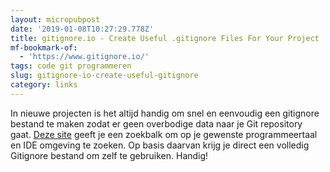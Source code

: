 ```yaml
---
layout: micropubpost
date: '2019-01-08T10:27:29.778Z'
title: gitignore.io - Create Useful .gitignore Files For Your Project
mf-bookmark-of:
  - 'https://www.gitignore.io/'
tags: code git programmeren
slug: gitignore-io-create-useful-gitignore
category: links
---
```

In nieuwe projecten is het altijd handig om snel en eenvoudig een gitignore bestand te maken zodat er geen overbodige data naar je Git repository gaat. [Deze site](https://gitignore.io) geeft je een zoekbalk om op je gewenste programmeertaal en IDE omgeving te zoeken. Op basis daarvan krijg je direct een volledig Gitignore bestand om zelf te gebruiken. Handig!
